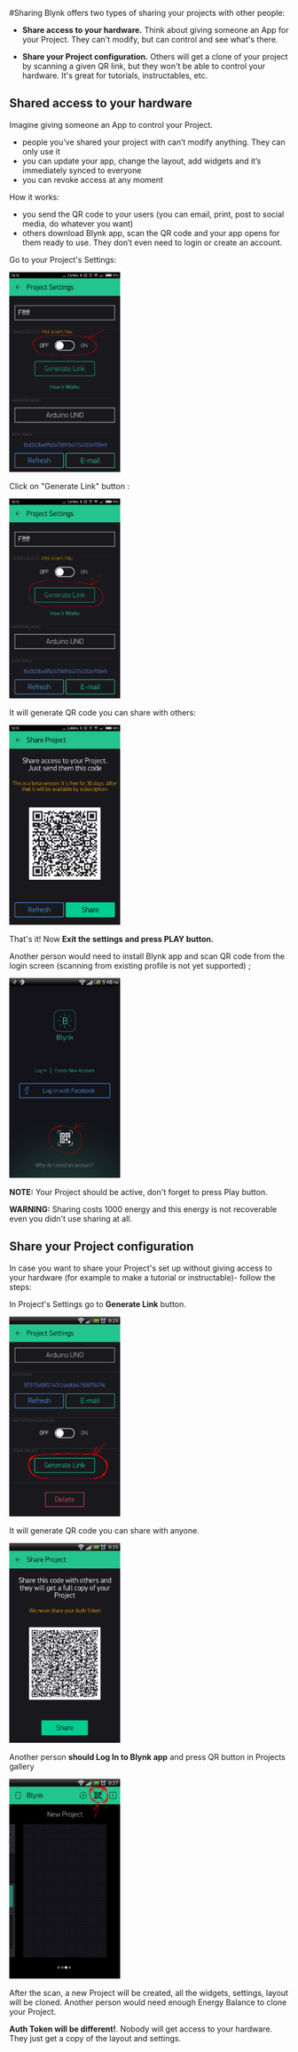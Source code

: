 #Sharing
Blynk offers two types of sharing your projects with other people:

- **Share access to your hardware.** Think about giving someone an App for your Project. They can't modify, but can control and see what's there.

- **Share your Project configuration.** Others will get a clone of your project by scanning a given QR link, but they won't be able to control your hardware. It's great for tutorials, instructables, etc.

## Shared access to your hardware
Imagine giving someone an App to control your Project.

- people you’ve shared your project with can’t modify anything. They can only use it
- you can update your app, change the layout, add widgets and it’s immediately synced to everyone
- you can revoke access at any moment

How it works:
- you send the QR code to your users (you can email, print, post to social media, do whatever you want)
- others download Blynk app, scan the QR code and your app opens for them ready to use. They don’t even need to login or create an account.

Go to your Project's Settings:

<img src="images/dash_setttings_sharing.png" style="width: 200px; height:360px"/>

Click on "Generate Link" button :

<img src="images/dash_setttings_sharing_generate.png" style="width: 200px; height:360px"/>

It will generate QR code you can share with others:

<img src="images/dash_public_sharing.png" style="width: 200px; height:360px"/>

That's it! Now **Exit the settings and press PLAY button.**

Another person would need to install Blynk app and scan QR code from the login screen (scanning from existing profile is not yet supported) ;

<img src="images/scan_qr.png" style="width: 200px; height:360px"/>

**NOTE:** Your Project should be active, don't forget to press Play button.

**WARNING:** Sharing costs 1000 energy and this energy is not recoverable even you didn't use sharing at all.


## Share your Project configuration
In case you want to share your Project's set up without giving access to your hardware (for example to make a tutorial or instructable)- follow the steps: 

In Project's Settings go to **Generate Link** button.

<img src="images/generate_link_edit.png" style="width: 200px; height:360px"/>

It will generate QR code you can share with anyone.

<img src="images/QR.png" style="width: 200px; height:360px"/>

Another person **should Log In to Blynk app** and press QR button in Projects gallery

<img src="images/QR_button_edit.png" style="width: 200px; height:360px"/>

After the scan, a new Project will be created, all the widgets, settings, layout will be cloned. Another person would need enough Energy Balance to clone your Project.

**Auth Token will be different!**. Nobody will get access to your hardware. They just get a copy of the layout and settings.
